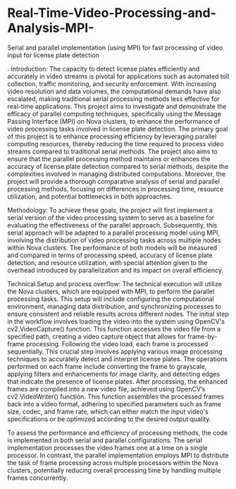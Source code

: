 # Real-Time-Video-Processing-and-Analysis-MPI-
Serial and parallel implementation (using MPI) for fast processing of video input for license plate detection 

. Introduction:
 The capacity to detect license plates efficiently and accurately in video streams is pivotal for applications such as automated toll collection, traffic monitoring, and security enforcement. With increasing video resolution and data volumes, the computational demands have also escalated, making traditional serial processing methods less effective for real-time applications. This project aims to investigate and demonstrate the efficacy of parallel computing techniques, specifically using the Message Passing Interface (MPI) on Nova clusters, to enhance the performance of video processing tasks involved in license plate detection. The primary goal of this project is to enhance processing efficiency by leveraging parallel computing resources, thereby reducing the time required to process video streams compared to traditional serial methods. The project also aims to ensure that the parallel processing method maintains or enhances the accuracy of license plate detection compared to serial methods, despite the complexities involved in managing distributed computations. Moreover, the project will provide a thorough comparative analysis of serial and parallel processing methods, focusing on differences in processing time, resource utilization, and potential bottlenecks in both approaches.
 
 Methodology:
 To achieve these goals, the project will first implement a serial version of the video processing system to serve as a baseline for evaluating the effectiveness of the parallel approach. Subsequently, this serial approach will be adapted to a parallel processing model using MPI, involving the distribution of video processing tasks across multiple nodes within Nova clusters. The performance of both models will be measured and compared in terms of processing speed, accuracy of license plate detection, and resource utilization, with special attention given to the overhead introduced by parallelization and its impact on overall efficiency.
 
 Technical Setup and process overflow:
 The technical execution will utilize the Nova clusters, which are equipped with MPI, to perform the parallel processing tasks. This setup will include configuring the computational environment, managing data distribution, and synchronizing processes to ensure consistent and reliable results across different nodes.
The initial step in the workflow involves loading the video into the system using OpenCV's cv2.VideoCapture() function. This function accesses the video file from a specified path, creating a video capture object that allows for frame-by-frame processing. Following the video load, each frame is processed sequentially. This crucial step involves applying various image processing techniques to accurately detect and interpret license plates. The operations performed on each frame include converting the frame to grayscale, applying filters and enhancements for image clarity, and detecting edges that indicate the presence of license plates.
After processing, the enhanced frames are compiled into a new video file, achieved using OpenCV’s cv2.VideoWriter() function. This function assembles the processed frames back into a video format, adhering to specified parameters such as frame size, codec, and frame rate, which can either match the input video's specifications or be optimized according to the desired output quality.

To assess the performance and efficiency of processing methods, the code is implemented in both serial and parallel configurations. The serial implementation processes the video frames one at a time on a single processor. In contrast, the parallel implementation employs MPI to distribute the task of frame processing across multiple processors within the Nova clusters, potentially reducing overall processing time by handling multiple frames concurrently.

